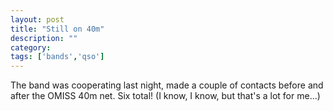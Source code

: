 ```yaml
---
layout: post
title: "Still on 40m"
description: ""
category: 
tags: ['bands','qso']
---
```

The band was cooperating last night, made a couple of contacts before and after the OMISS 40m net. Six total! (I know, I know, but that's a lot for me...)
